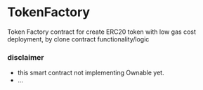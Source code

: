# TokenFactory
Token Factory contract for create ERC20 token with low gas cost deployment, by clone contract functionality/logic

### disclaimer 
- this smart contract not implementing Ownable yet.  
- ...
